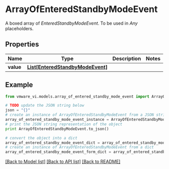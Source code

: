 # ArrayOfEnteredStandbyModeEvent

A boxed array of *EnteredStandbyModeEvent*. To be used in *Any* placeholders. 

## Properties
Name | Type | Description | Notes
------------ | ------------- | ------------- | -------------
**value** | [**List[EnteredStandbyModeEvent]**](EnteredStandbyModeEvent.md) |  | 

## Example

```python
from vmware_vi.models.array_of_entered_standby_mode_event import ArrayOfEnteredStandbyModeEvent

# TODO update the JSON string below
json = "{}"
# create an instance of ArrayOfEnteredStandbyModeEvent from a JSON string
array_of_entered_standby_mode_event_instance = ArrayOfEnteredStandbyModeEvent.from_json(json)
# print the JSON string representation of the object
print ArrayOfEnteredStandbyModeEvent.to_json()

# convert the object into a dict
array_of_entered_standby_mode_event_dict = array_of_entered_standby_mode_event_instance.to_dict()
# create an instance of ArrayOfEnteredStandbyModeEvent from a dict
array_of_entered_standby_mode_event_form_dict = array_of_entered_standby_mode_event.from_dict(array_of_entered_standby_mode_event_dict)
```
[[Back to Model list]](../README.md#documentation-for-models) [[Back to API list]](../README.md#documentation-for-api-endpoints) [[Back to README]](../README.md)


